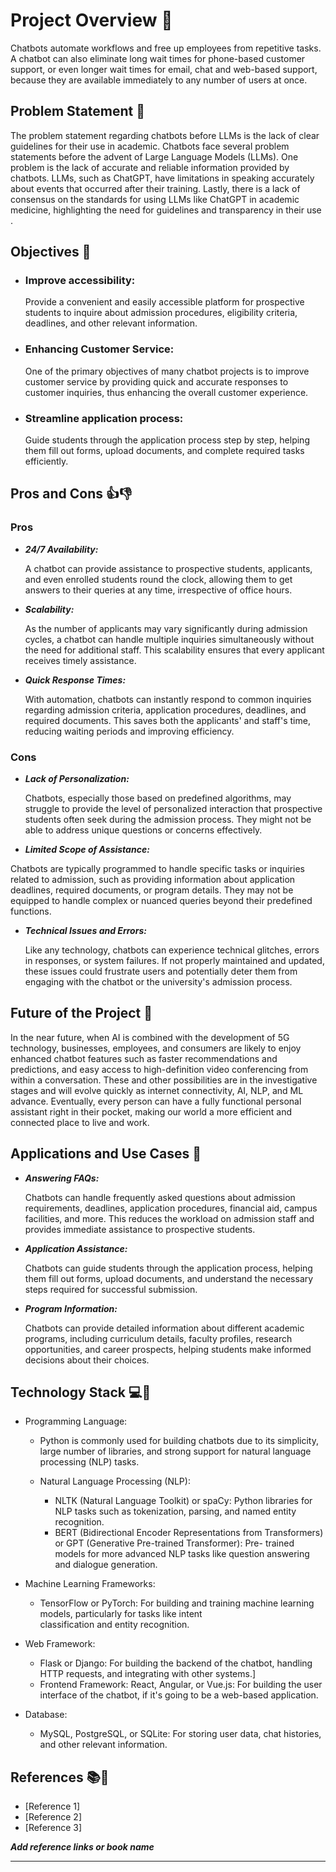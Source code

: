 # Project Overview 🚀

  Chatbots automate workflows and free up employees from repetitive tasks. A chatbot can also eliminate long wait times for phone-based customer support, or even longer wait times for email, chat and web-based support, because they are available immediately to any number of users at once.
    
## Problem Statement 🤔
  
   The problem statement regarding chatbots before LLMs is the lack of clear guidelines for their use in academic.
Chatbots face several problem statements before the advent of Large Language Models (LLMs). One problem is the lack of accurate and reliable information provided by chatbots. LLMs, such as ChatGPT, have limitations in speaking accurately about events that occurred after their training. Lastly, there is a lack of consensus on the standards for using LLMs like ChatGPT in academic medicine, highlighting the need for guidelines and transparency in their use .


## Objectives 🎯


- ### Improve accessibility:
  Provide a convenient and easily accessible platform for prospective students to inquire about admission procedures, eligibility criteria, deadlines, and other relevant information.
- ### Enhancing Customer Service:
   One of the primary objectives of many chatbot projects is to improve customer service by providing quick and accurate responses to customer inquiries, thus enhancing the overall customer experience.
- ### Streamline application process:
   Guide students through the application process step by step, helping them fill out forms, upload documents, and complete required tasks efficiently.

## Pros and Cons 👍👎

### Pros

- _**24/7 Availability:**_
  
   A chatbot can provide assistance to prospective students, applicants, and even enrolled students round the clock, allowing them to get answers to their queries at any time, irrespective of office hours.
- _**Scalability:**_

  As the number of applicants may vary significantly during admission cycles, a chatbot can handle multiple inquiries simultaneously without the need for additional staff. This scalability ensures that every applicant receives timely assistance.
- _**Quick Response Times:**_

  With automation, chatbots can instantly respond to common inquiries regarding admission criteria, application procedures, deadlines, and required documents. This saves both the applicants' and staff's time, reducing waiting periods and improving efficiency.

### Cons

- _**Lack of Personalization:**_

  Chatbots, especially those based on predefined algorithms, may struggle to provide the level of personalized interaction that prospective students often seek during the admission process. They might not be able to address unique questions or concerns effectively.
-  _**Limited Scope of Assistance:**_

  Chatbots are typically programmed to handle specific tasks or inquiries related to admission, such as providing information about application deadlines, required documents, or program details. They may not be equipped to handle complex or nuanced queries beyond their predefined functions.


- _**Technical Issues and Errors:**_

  Like any technology, chatbots can experience technical glitches, errors in responses, or system failures. If not properly maintained and updated, these issues could frustrate users and potentially deter them from engaging with the chatbot or the university's admission process.

## Future of the Project 🚀

  In the near future, when AI is combined with the development of 5G technology, businesses, employees, and consumers are likely to enjoy enhanced chatbot features such as faster recommendations and predictions, and easy access to high-definition video conferencing from within a conversation. These and other possibilities are in the investigative stages and will evolve quickly as internet connectivity, AI, NLP, and ML advance. Eventually, every person can have a fully functional personal assistant right in their pocket, making our world a more efficient and connected place to live and work.


## Applications and Use Cases 🤖
-  _**Answering FAQs:**_

     Chatbots can handle frequently asked questions about admission requirements, deadlines, application procedures, financial aid, campus facilities, and more. This reduces the workload on admission staff and provides immediate assistance to prospective students.
- _**Application Assistance:**_

  Chatbots can guide students through the application process, helping them fill out forms, upload documents, and understand the necessary steps required for successful submission.
- _**Program Information:**_

  Chatbots can provide detailed information about different academic programs, including curriculum details, faculty profiles, research opportunities, and career prospects, helping students make informed decisions about their choices.

## Technology Stack 💻🔧

- Programming Language:

   - Python is commonly used for building chatbots due to its simplicity, large number of libraries, and strong support for 
     natural language processing (NLP) tasks.
   - Natural Language Processing (NLP):

     - NLTK (Natural Language Toolkit) or spaCy: Python libraries for NLP tasks such as tokenization, parsing, and named 
       entity recognition.
     - BERT (Bidirectional Encoder Representations from Transformers) or GPT (Generative Pre-trained Transformer): Pre- 
       trained models for more advanced NLP tasks like question answering and dialogue generation.
- Machine Learning Frameworks:
    - TensorFlow or PyTorch: For building and training machine learning models, particularly for tasks like intent         
      classification and entity recognition.
- Web Framework:
    - Flask or Django: For building the backend of the chatbot, handling HTTP requests, and integrating with other systems.]
    - Frontend Framework:
        React, Angular, or Vue.js: For building the user interface of the chatbot, if it's going to be a web-based                    application.

- Database:
     - MySQL, PostgreSQL, or SQLite: For storing user data, chat histories, and other relevant information.


## References 📚🔗

- [Reference 1]
- [Reference 2]
- [Reference 3]
  
**_Add reference links or book name_**

---


